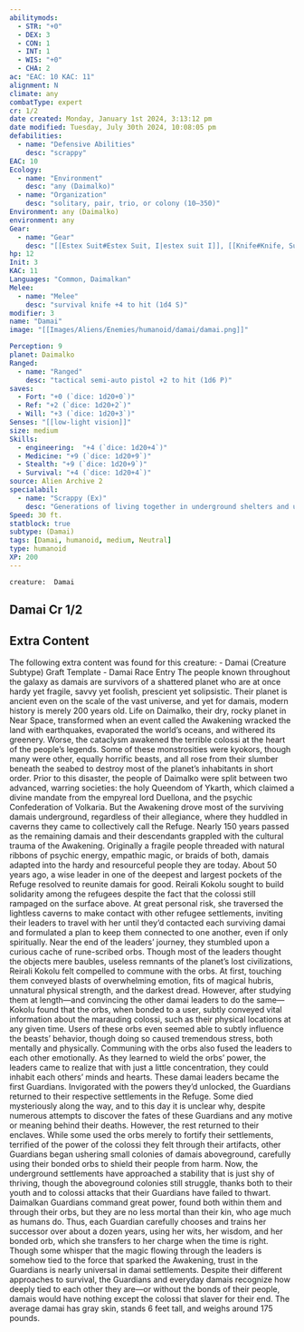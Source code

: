 ```yaml
---
abilitymods:
  - STR: "+0"
  - DEX: 3
  - CON: 1
  - INT: 1
  - WIS: "+0"
  - CHA: 2 
ac: "EAC: 10 KAC: 11" 
alignment: N
climate: any
combatType: expert
cr: 1/2
date created: Monday, January 1st 2024, 3:13:12 pm
date modified: Tuesday, July 30th 2024, 10:08:05 pm
defabilities:
  - name: "Defensive Abilities"
    desc: "scrappy"
EAC: 10
Ecology:
  - name: "Environment"
    desc: "any (Daimalko)"
  - name: "Organization"
    desc: "solitary, pair, trio, or colony (10–350)"
Environment: any (Daimalko)
environment: any
Gear:
  - name: "Gear"
    desc: "[[Estex Suit#Estex Suit, I|estex suit I]], [[Knife#Knife, Survival|survival knife]], [[Semi-Auto Pistol#Semi-auto Pistol, Tactical|tactical semiauto pistol]] with 18 [[Rounds#Rounds, Small Arm|small arm rounds]], 6 field rations"
hp: 12
Init: 3
KAC: 11
Languages: "Common, Daimalkan"
Melee:
  - name: "Melee"
    desc: "survival knife +4 to hit (1d4 S)"
modifier: 3
name: "Damai"
image: "[[Images/Aliens/Enemies/humanoid/damai/damai.png]]"

Perception: 9
planet: Daimalko
Ranged:
  - name: "Ranged"
    desc: "tactical semi-auto pistol +2 to hit (1d6 P)"
saves:
  - Fort: "+0 (`dice: 1d20+0`)"
  - Ref: "+2 (`dice: 1d20+2`)"
  - Will: "+3 (`dice: 1d20+3`)" 
Senses: "[[low-light vision]]"
size: medium
Skills:
  - engineering:  "+4 (`dice: 1d20+4`)"
  - Medicine: "+9 (`dice: 1d20+9`)"
  - Stealth: "+9 (`dice: 1d20+9`)"
  - Survival: "+4 (`dice: 1d20+4`)" 
source: Alien Archive 2 
specialabil:
  - name: "Scrappy (Ex)"
    desc: "Generations of living together in underground shelters and under the constant threat of enormous creatures have taught damais to work together against all odds. Once per day, as long as an ally is within 10 feet, a damai can reroll a failed attack roll or saving throw."
Speed: 30 ft. 
statblock: true
subtype: (Damai)
tags: [Damai, humanoid, medium, Neutral]
type: humanoid
XP: 200 
---
```


```statblock
creature:  Damai
```

## Damai Cr 1/2

## Extra Content

The following extra content was found for this creature: 
\- Damai (Creature Subtype) Graft Template 
\- Damai Race Entry
The people known throughout the galaxy as damais are survivors of a shattered planet who are at once hardy yet fragile, savvy yet foolish, prescient yet solipsistic. Their planet is ancient even on the scale of the vast universe, and yet for damais, modern history is merely 200 years old. Life on Daimalko, their dry, rocky planet in Near Space, transformed when an event called the Awakening wracked the land with earthquakes, evaporated the world’s oceans, and withered its greenery. Worse, the cataclysm awakened the terrible colossi at the heart of the people’s legends. Some of these monstrosities were kyokors, though many were other, equally horrific beasts, and all rose from their slumber beneath the seabed to destroy most of the planet’s inhabitants in short order.
Prior to this disaster, the people of Daimalko were split between two advanced, warring societies: the holy Queendom of Ykarth, which claimed a divine mandate from the empyreal lord Duellona, and the psychic Confederation of Volkaria. But the Awakening drove most of the surviving damais underground, regardless of their allegiance, where they huddled in caverns they came to collectively call the Refuge. Nearly 150 years passed as the remaining damais and their descendants grappled with the cultural trauma of the Awakening. Originally a fragile people threaded with natural ribbons of psychic energy, empathic magic, or braids of both, damais adapted into the hardy and resourceful people they are today.
About 50 years ago, a wise leader in one of the deepest and largest pockets of the Refuge resolved to reunite damais for good. Reirali Kokolu sought to build solidarity among the refugees despite the fact that the colossi still rampaged on the surface above. At great personal risk, she traversed the lightless caverns to make contact with other refugee settlements, inviting their leaders to travel with her until they’d contacted each surviving damai and formulated a plan to keep them connected to one another, even if only spiritually.
Near the end of the leaders’ journey, they stumbled upon a curious cache of rune-scribed orbs. Though most of the leaders thought the objects mere baubles, useless remnants of the planet’s lost civilizations, Reirali Kokolu felt compelled to commune with the orbs. At first, touching them conveyed blasts of overwhelming emotion, fits of magical hubris, unnatural physical strength, and the darkest dread. However, after studying them at length—and convincing the other damai leaders to do the same—Kokolu found that the orbs, when bonded to a user, subtly conveyed vital information about the marauding colossi, such as their physical locations at any given time. Users of these orbs even seemed able to subtly influence the beasts’ behavior, though doing so caused tremendous stress, both mentally and physically. Communing with the orbs also fused the leaders to each other emotionally. As they learned to wield the orbs’ power, the leaders came to realize that with just a little concentration, they could inhabit each others’ minds and hearts.
These damai leaders became the first Guardians. Invigorated with the powers they’d unlocked, the Guardians returned to their respective settlements in the Refuge. Some died mysteriously along the way, and to this day it is unclear why, despite numerous attempts to discover the fates of these Guardians and any motive or meaning behind their deaths.
However, the rest returned to their enclaves. While some used the orbs merely to fortify their settlements, terrified of the power of the colossi they felt through their artifacts, other Guardians began ushering small colonies of damais aboveground, carefully using their bonded orbs to shield their people from harm. Now, the underground settlements have approached a stability that is just shy of thriving, though the aboveground colonies still struggle, thanks both to their youth and to colossi attacks that their Guardians have failed to thwart. Daimalkan Guardians command great power, found both within them and through their orbs, but they are no less mortal than their kin, who age much as humans do. Thus, each Guardian carefully chooses and trains her successor over about a dozen years, using her wits, her wisdom, and her bonded orb, which she transfers to her charge when the time is right.
Though some whisper that the magic flowing through the leaders is somehow tied to the force that sparked the Awakening, trust in the Guardians is nearly universal in damai settlements. Despite their different approaches to survival, the Guardians and everyday damais recognize how deeply tied to each other they are—or without the bonds of their people, damais would have nothing except the colossi that slaver for their end.
The average damai has gray skin, stands 6 feet tall, and weighs around 175 pounds.
